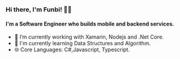### Hi there, I'm Funbi! 👋😄
#### I'm a Software Engineer who builds mobile and backend services.
- 🔭 I’m currently working with Xamarin, Nodejs and .Net Core.
- 🌱 I'm currently learning Data Structures and Algorithm.
- 🌐 Core Languages: C#,Javascript, Typescript.


